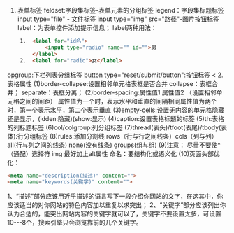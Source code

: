 1. 表单标签
    feldset:字段集标签-表单元素的分组标签
    legend：字段集标题标签
    input type="file" - 文件标签
    input type="img" src="路径"-图片按钮标签
    label：为表单控件添加提示信息；
    label两种用法：
```html
    1.  <label for="id名">
            <input type="radio" name="" id="">男
        </label>
    2.  <label for="radio">女</label>
```    
opgroup:下栏列表分组标签
button type="reset/submit/button":按钮标签
<
2. 表格属性
(1)border-collapse:设置相邻单元格表框是否合并
    collapse：表框合并；
    separate：表框分离；
(2)border-spacing:属性值1 属性值2 （设置相邻单元格之间的间距）
属性值为一个时，表示水平和垂直的间隔相同属性值为两个时，第一个表示水平，第二个表示垂直
(3)empty-cells:设置无内容的单元格隐藏还是显示，(idden:隐藏)(show:显示)
(4)caption:设置表格标题的标签
(5)th:表格的列标题标签
(6)col/colgroup:列分组标签
(7)thread(表头)/tfoot(表尾)/tbody(表体):行分组标签
(8)rules:添加分割线
rows（行与行之间线条）cols（列与列）all(行与列之间的线条) none(没有线条) groups(组与组)
(9)注意：
    尽量不要使*（通配）选择符
    img 最好加上alt属性
    命名：要结构化或语义化
(10)页面头部优化：
```html
<meta name="description(描述)" content="">
<meta name="keywords(关键字)" content="">
```    
1、“描述”部分应该用近乎描述的语言写下一段介绍你网站的文字，在这其中，你应该适当的对你网站的特色内容加以重复以求突出；
2、“关键字”部分应该列出你认为合适的，能突出网站内容的关键字就可以了，关键字不要设置太多，可设置10---8个，搜索引擎只会浏览靠前的几个关键字。
